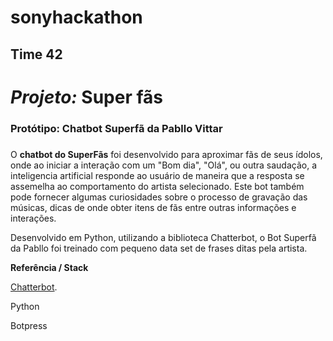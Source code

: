 # sonyhackathon
## Time 42
# *Projeto:* Super fãs

### Protótipo: Chatbot Superfã da Pabllo Vittar <h3>


O **chatbot do SuperFãs** foi desenvolvido para aproximar fãs de seus ídolos, onde ao iniciar a interação com um "Bom dia", "Olá", ou outra saudação, a inteligencia artificial responde ao usuário de maneira que a resposta se assemelha ao comportamento do artista selecionado. Este bot também pode fornecer algumas curiosidades sobre o processo de gravação das músicas, dicas de onde obter itens de fãs entre outras informações e interações.


Desenvolvido em Python, utilizando a biblioteca Chatterbot, o Bot Superfã da Pabllo foi treinado com pequeno data set de frases ditas pela artista.


**Referência / Stack**

[Chatterbot](https://chatterbot.readthedocs.io/en/stable/index.html).

Python

Botpress


